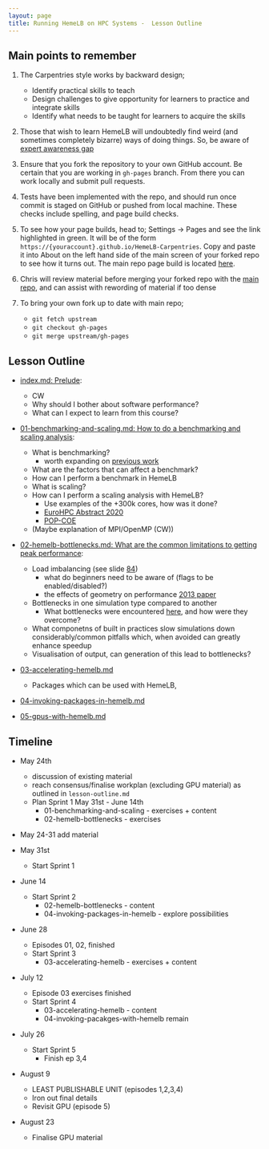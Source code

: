 ```yaml
---
layout: page
title: Running HemeLB on HPC Systems -  Lesson Outline
---
```


## Main points to remember

1. The Carpentries style works by backward design;
    - Identify practical skills to teach
    - Design challenges to give opportunity for learners to practice and integrate skills
    - Identify what needs to be taught for learners to acquire the skills 

2. Those that wish to learn HemeLB will undoubtedly find weird (and sometimes completely bizarre) 
   ways of doing things. So, be aware of 
   [expert awareness gap](https://carpentries.github.io/instructor-training/03-expertise/index.html#expertise-and-teaching)
   
3. Ensure that you fork the repository to your own GitHub account. Be certain that you are working in 
   `gh-pages` branch. From there you can work locally and submit pull requests.

4. Tests have been implemented with the repo, and should run once commit is staged on GitHub or pushed
   from local machine. These checks include spelling, and page build checks.

5. To see how your page builds, head to; Settings -> Pages and see the link highlighted in green. It will 
   be of the form `https://{youraccount}.github.io/HemeLB-Carpentries`. Copy and paste it into About on the
   left hand side of the main screen of your forked repo to see how it turns out. The main repo page build is located
   [here](https://hemelb-dev.github.io/HemeLB-Carpentries/).

6. Chris will review material before merging your forked repo with the 
   [main repo](https://github.com/HemeLB-dev/HemeLB-Carpentries), and can assist with rewording of material if
   too dense

4. To bring your own fork up to date with main repo;
    - `git fetch upstream`
    - `git checkout gh-pages`
    - `git merge upstream/gh-pages`

## Lesson Outline

* [index.md: Prelude](index.md): 
    * CW
    * Why should I bother about software performance?
    * What can I expect to learn from this course?

* [01-benchmarking-and-scaling.md: How to do a benchmarking and scaling analysis](_episodes/01-benchmarking-and-scaling.md): 
    * What is benchmarking?
        - worth expanding on [previous work](https://fzj-jsc.github.io/tuning_lammps/03-benchmark-and-scaling/index.html)
    * What are the factors that can affect a benchmark?
    * How can I perform a benchmark in HemeLB
    * What is scaling?
    * How can I perform a scaling analysis with HemeLB?
        - Use examples of the +300k cores, how was it done?
        - [EuroHPC Abstract 2020](https://events.prace-ri.eu/event/1018/sessions/3644/attachments/1531/2780/EuroHPC2020_UpdatedAbstract_JMcCullough.pdf)
        - [POP-COE](https://pop-coe.eu/blog/190x-strong-scaling-speed-up-of-hemelb-simulation-on-supermuc-ng)
    * (Maybe explanation of MPI/OpenMP (CW))


* [02-hemelb-bottlenecks.md: What are the common limitations to getting peak performance](_episodes/02-hemelb-bottlenecks.md):
    * Load imbalancing (see slide [84](https://drive.google.com/file/d/1ZVhmfIC9lPhjTIxgnViKuH3NNAq_HfSt/view?usp=sharing))
        - what do beginners need to be aware of (flags to be enabled/disabled?)
        - the effects of geometry on performance [2013 paper](https://www.sciencedirect.com/science/article/pii/S1877750313000240?via%3Dihub)
    * Bottlenecks in one simulation type compared to another
        - What bottlenecks were encountered [here](https://www.compbiomed.eu/compbiomed-webinar-10/), and 
          how were they overcome?
    * What componetns of built in practices slow simulations down considerably/common pitfalls which, when avoided can
      greatly enhance speedup
    * Visualisation of output, can generation of this lead to bottlenecks?

* [03-accelerating-hemelb.md](_episodes/03-accelerating-hemelb.md)
    * Packages which can be used with HemeLB, 

* [04-invoking-packages-in-hemelb.md](_episodes/04-invoking-pacakges-in-hemelb.md)

* [05-gpus-with-hemelb.md](_episodes/05-gpus-with-hemelb.md)

## Timeline

- May 24th 
  - discussion of existing material
  - reach consensus/finalise workplan (excluding GPU material) as outlined in `lesson-outline.md`
  - Plan Sprint 1 May 31st - June 14th
    - 01-benchmarking-and-scaling - exercises + content
    - 02-hemelb-bottlenecks - exercises

- May 24-31 add material

- May 31st
  - Start Sprint 1

- June 14
  - Start Sprint 2
    - 02-hemelb-bottlenecks - content
    - 04-invoking-packages-in-hemelb - explore possibilities

- June 28
  - Episodes 01, 02, finished
  - Start Sprint 3
    - 03-accelerating-hemelb - exercises + content


- July 12
  - Episode 03 exercises finished
  - Start Sprint 4
    - 03-accelerating-hemelb - content
    - 04-invoking-pacakges-with-hemelb remain

- July 26
  - Start Sprint 5
    - Finish ep 3,4

- August 9
  - LEAST PUBLISHABLE UNIT (episodes 1,2,3,4)
  - Iron out final details
  - Revisit GPU (episode 5)

- August 23
  - Finalise GPU material